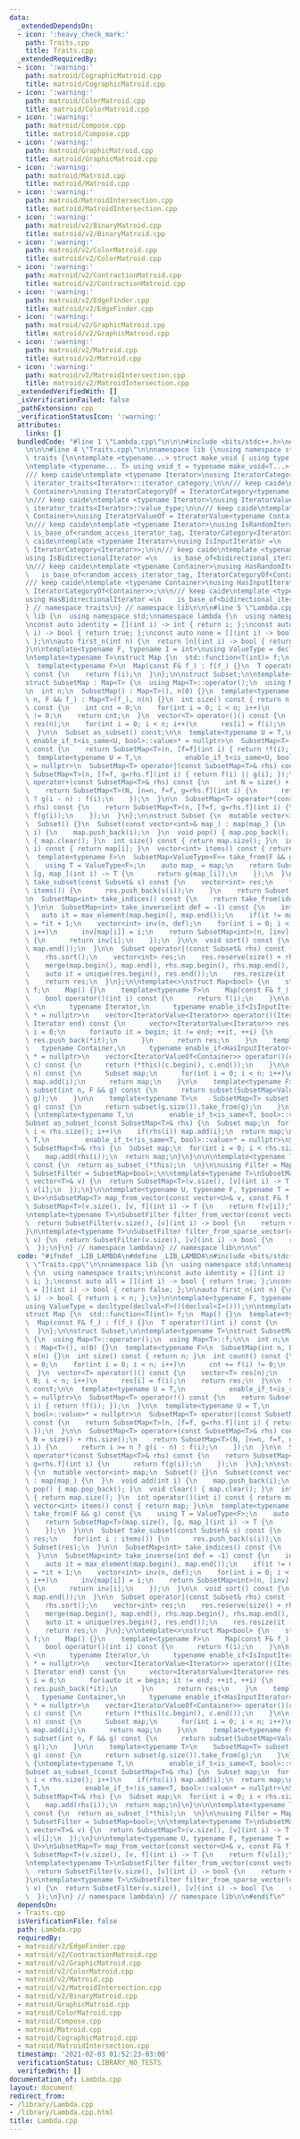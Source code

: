 ```yaml
---
data:
  _extendedDependsOn:
  - icon: ':heavy_check_mark:'
    path: Traits.cpp
    title: Traits.cpp
  _extendedRequiredBy:
  - icon: ':warning:'
    path: matroid/CographicMatroid.cpp
    title: matroid/CographicMatroid.cpp
  - icon: ':warning:'
    path: matroid/ColorMatroid.cpp
    title: matroid/ColorMatroid.cpp
  - icon: ':warning:'
    path: matroid/Compose.cpp
    title: matroid/Compose.cpp
  - icon: ':warning:'
    path: matroid/GraphicMatroid.cpp
    title: matroid/GraphicMatroid.cpp
  - icon: ':warning:'
    path: matroid/Matroid.cpp
    title: matroid/Matroid.cpp
  - icon: ':warning:'
    path: matroid/MatroidIntersection.cpp
    title: matroid/MatroidIntersection.cpp
  - icon: ':warning:'
    path: matroid/v2/BinaryMatroid.cpp
    title: matroid/v2/BinaryMatroid.cpp
  - icon: ':warning:'
    path: matroid/v2/ColorMatroid.cpp
    title: matroid/v2/ColorMatroid.cpp
  - icon: ':warning:'
    path: matroid/v2/ContractionMatroid.cpp
    title: matroid/v2/ContractionMatroid.cpp
  - icon: ':warning:'
    path: matroid/v2/EdgeFinder.cpp
    title: matroid/v2/EdgeFinder.cpp
  - icon: ':warning:'
    path: matroid/v2/GraphicMatroid.cpp
    title: matroid/v2/GraphicMatroid.cpp
  - icon: ':warning:'
    path: matroid/v2/Matroid.cpp
    title: matroid/v2/Matroid.cpp
  - icon: ':warning:'
    path: matroid/v2/MatroidIntersection.cpp
    title: matroid/v2/MatroidIntersection.cpp
  _extendedVerifiedWith: []
  _isVerificationFailed: false
  _pathExtension: cpp
  _verificationStatusIcon: ':warning:'
  attributes:
    links: []
  bundledCode: "#line 1 \"Lambda.cpp\"\n\n\n#include <bits/stdc++.h>\n#line 1 \"Traits.cpp\"\
    \n\n\n#line 4 \"Traits.cpp\"\n\nnamespace lib {\nusing namespace std;\nnamespace\
    \ traits {\n\ntemplate <typename...> struct make_void { using type = void; };\n\
    \ntemplate <typename... T> using void_t = typename make_void<T...>::type;\n\n\
    /// keep caide\ntemplate <typename Iterator>\nusing IteratorCategory = typename\
    \ iterator_traits<Iterator>::iterator_category;\n\n/// keep caide\ntemplate <typename\
    \ Container>\nusing IteratorCategoryOf = IteratorCategory<typename Container::iterator>;\n\
    \n/// keep caide\ntemplate <typename Iterator>\nusing IteratorValue = typename\
    \ iterator_traits<Iterator>::value_type;\n\n/// keep caide\ntemplate <typename\
    \ Container>\nusing IteratorValueOf = IteratorValue<typename Container::iterator>;\n\
    \n/// keep caide\ntemplate <typename Iterator>\nusing IsRandomIterator =\n   \
    \ is_base_of<random_access_iterator_tag, IteratorCategory<Iterator>>;\n\n/// keep\
    \ caide\ntemplate <typename Iterator>\nusing IsInputIterator =\n    is_base_of<input_iterator_tag,\
    \ IteratorCategory<Iterator>>;\n\n/// keep caide\ntemplate <typename Iterator>\n\
    using IsBidirectionalIterator =\n    is_base_of<bidirectional_iterator_tag, IteratorCategory<Iterator>>;\n\
    \n/// keep caide\ntemplate <typename Container>\nusing HasRandomIterator =\n \
    \   is_base_of<random_access_iterator_tag, IteratorCategoryOf<Container>>;\n\n\
    /// keep caide\ntemplate <typename Container>\nusing HasInputIterator =\n    is_base_of<input_iterator_tag,\
    \ IteratorCategoryOf<Container>>;\n\n/// keep caide\ntemplate <typename Container>\n\
    using HasBidirectionalIterator =\n    is_base_of<bidirectional_iterator_tag, IteratorCategoryOf<Container>>;\n\
    } // namespace traits\n} // namespace lib\n\n\n#line 5 \"Lambda.cpp\"\n\nnamespace\
    \ lib {\n  using namespace std;\nnamespace lambda {\n  using namespace traits;\n\
    \nconst auto identity = [](int i) -> int { return i; };\nconst auto all = [](int\
    \ i) -> bool { return true; };\nconst auto none = [](int i) -> bool { return false;\
    \ };\n\nauto first_n(int n) {\n  return [n](int i) -> bool { return i < n; };\n\
    }\n\ntemplate<typename F, typename I = int>\nusing ValueType = decltype(declval<F>()(declval<I>()));\n\
    \ntemplate<typename T>\nstruct Map {\n  std::function<T(int)> f;\n  Map() {}\n\
    \  template<typename F>\n  Map(const F& f_) : f(f_) {}\n  T operator()(int i)\
    \ const {\n    return f(i);\n  }\n};\n\nstruct Subset;\n\ntemplate<typename T>\n\
    struct SubsetMap : Map<T> {\n  using Map<T>::operator();\n  using Map<T>::f;\n\
    \n  int n;\n  SubsetMap() : Map<T>(), n(0) {}\n  template<typename F>\n  SubsetMap(int\
    \ n, F && f_) : Map<T>(f_), n(n) {}\n  int size() const { return n; }\n  int count()\
    \ const {\n    int cnt = 0;\n    for(int i = 0; i < n; i++)\n      cnt += f(i)\
    \ != 0;\n    return cnt;\n  }\n  vector<T> operator()() const {\n    vector<T>\
    \ res(n);\n    for(int i = 0; i < n; i++)\n      res[i] = f(i);\n    return res;\n\
    \  }\n\n  Subset as_subset() const;\n\n  template<typename U = T,\n          \
    \ enable_if_t<is_same<U, bool>::value>* = nullptr>\n  SubsetMap<T> operator!()\
    \ const {\n    return SubsetMap<T>(n, [f=f](int i) { return !f(i); });\n  }\n\n\
    \  template<typename U = T,\n           enable_if_t<is_same<U, bool>::value>*\
    \ = nullptr>\n  SubsetMap<T> operator|(const SubsetMap<T>& rhs) const {\n    return\
    \ SubsetMap<T>(n, [f=f, g=rhs.f](int i) { return f(i) || g(i); });\n  }\n\n  SubsetMap<T>\
    \ operator+(const SubsetMap<T>& rhs) const {\n    int N = size() + rhs.size();\n\
    \    return SubsetMap<T>(N, [n=n, f=f, g=rhs.f](int i) {\n      return i >= n\
    \ ? g(i - n) : f(i);\n    });\n  }\n\n  SubsetMap<T> operator*(const SubsetMap<T>&\
    \ rhs) const {\n    return SubsetMap<T>(n, [f=f, g=rhs.f](int i) {\n      return\
    \ f(g(i));\n    });\n  }\n};\n\nstruct Subset {\n  mutable vector<int> map;\n\
    \  Subset() {}\n  Subset(const vector<int>& map_) : map(map_) {\n  }\n  void add(int\
    \ i) {\n    map.push_back(i);\n  }\n  void pop() { map.pop_back(); }\n  void clear()\
    \ { map.clear(); }\n  int size() const { return map.size(); }\n  int operator()(int\
    \ i) const { return map[i]; }\n  vector<int> items() const { return map; }\n\n\
    \  template<typename F>\n  SubsetMap<ValueType<F>> take_from(F && g) const {\n\
    \    using T = ValueType<F>;\n    auto map_ = map;\n    return SubsetMap<T>(map.size(),\
    \ [g, map_](int i) -> T {\n      return g(map_[i]);\n    });\n  }\n\n  Subset\
    \ take_subset(const Subset& s) const {\n    vector<int> res;\n    for(int i :\
    \ items()) {\n      res.push_back(s(i));\n    }\n    return Subset(res);\n  }\n\
    \n  SubsetMap<int> take_indices() const {\n    return take_from(identity);\n \
    \ }\n\n  SubsetMap<int> take_inverse(int def = -1) const {\n    int n = 0;\n \
    \   auto it = max_element(map.begin(), map.end());\n    if(it != map.end()) n\
    \ = *it + 1;\n    vector<int> inv(n, def);\n    for(int i = 0; i < map.size();\
    \ i++)\n      inv[map[i]] = i;\n    return SubsetMap<int>(n, [inv](int i) -> int\
    \ {\n      return inv[i];\n    });\n  }\n\n  void sort() const {\n    std::sort(map.begin(),\
    \ map.end());\n  }\n\n  Subset operator|(const Subset& rhs) const {\n    sort();\n\
    \    rhs.sort();\n    vector<int> res;\n    res.reserve(size() + rhs.size());\n\
    \    merge(map.begin(), map.end(), rhs.map.begin(), rhs.map.end(), back_inserter(res));\n\
    \    auto it = unique(res.begin(), res.end());\n    res.resize(it - res.begin());\n\
    \    return res;\n  }\n};\n\ntemplate<>\nstruct Map<bool> {\n    std::function<bool(int)>\
    \ f;\n    Map() {}\n    template<typename F>\n    Map(const F& f_) : f(f_) {}\n\
    \    bool operator()(int i) const {\n      return f(i);\n    }\n\n    template\
    \ <\n      typename Iterator,\n      typename enable_if<IsInputIterator<Iterator>::value>::type\
    \ * = nullptr>\n    vector<IteratorValue<Iterator>> operator()(Iterator begin,\
    \ Iterator end) const {\n      vector<IteratorValue<Iterator>> res;\n      int\
    \ i = 0;\n      for(auto it = begin; it != end; ++it, ++i) {\n        if(f(i))\
    \ res.push_back(*it);\n      }\n      return res;\n    }\n    template <\n   \
    \   typename Container,\n      typename enable_if<HasInputIterator<Container>::value>::type\
    \ * = nullptr>\n    vector<IteratorValueOf<Container>> operator()(const Container&\
    \ c) const {\n      return (*this)(c.begin(), c.end());\n    }\n\n    Subset subset(int\
    \ n) const {\n      Subset map;\n      for(int i = 0; i < n; i++)\n        if(f(i))\
    \ map.add(i);\n      return map;\n    }\n\n    template<typename F>\n    SubsetMap<ValueType<F>>\
    \ subset(int n, F && g) const {\n      return subset(SubsetMap<ValueType<F>>(n,\
    \ g));\n    }\n\n    template<typename T>\n    SubsetMap<T> subset(const SubsetMap<T>&\
    \ g) const {\n      return subset(g.size()).take_from(g);\n    }\n};\n\nnamespace\
    \ {\ntemplate<typename T,\n         enable_if_t<is_same<T, bool>::value>* = nullptr>\n\
    Subset as_subset_(const SubsetMap<T>& rhs) {\n  Subset map;\n  for(int i = 0;\
    \ i < rhs.size(); i++)\n    if(rhs(i)) map.add(i);\n  return map;\n}\ntemplate<typename\
    \ T,\n         enable_if_t<!is_same<T, bool>::value>* = nullptr>\nSubset as_subset_(const\
    \ SubsetMap<T>& rhs) {\n  Subset map;\n  for(int i = 0; i < rhs.size(); i++)\n\
    \    map.add(rhs(i));\n  return map;\n}\n}\n\n\ntemplate<typename T>\nSubset SubsetMap<T>::as_subset()\
    \ const {\n  return as_subset_(*this);\n  \n}\n\nusing Filter = Map<bool>;\nusing\
    \ SubsetFilter = SubsetMap<bool>;\n\ntemplate<typename T>\nSubsetMap<T> from_vector(const\
    \ vector<T>& v) {\n  return SubsetMap<T>(v.size(), [v](int i) -> T {\n    return\
    \ v[i];\n  });\n}\n\ntemplate<typename U, typename F, typename T = ValueType<F,\
    \ U>>\nSubsetMap<T> map_from_vector(const vector<U>& v, const F& f) {\n  return\
    \ SubsetMap<T>(v.size(), [v, f](int i) -> T {\n    return f(v[i]);\n  });\n}\n\
    \ntemplate<typename T>\nSubsetFilter filter_from_vector(const vector<T>& v) {\n\
    \  return SubsetFilter(v.size(), [v](int i) -> bool {\n    return v[i];\n  });\n\
    }\n\ntemplate<typename T>\nSubsetFilter filter_from_sparse_vector(const vector<T>&\
    \ v) {\n  return SubsetFilter(v.size(), [v](int i) -> bool {\n    return v[i];\n\
    \  });\n}\n} // namespace lambda\n} // namespace lib\n\n\n"
  code: "#ifndef _LIB_LAMBDA\n#define _LIB_LAMBDA\n#include <bits/stdc++.h>\n#include\
    \ \"Traits.cpp\"\n\nnamespace lib {\n  using namespace std;\nnamespace lambda\
    \ {\n  using namespace traits;\n\nconst auto identity = [](int i) -> int { return\
    \ i; };\nconst auto all = [](int i) -> bool { return true; };\nconst auto none\
    \ = [](int i) -> bool { return false; };\n\nauto first_n(int n) {\n  return [n](int\
    \ i) -> bool { return i < n; };\n}\n\ntemplate<typename F, typename I = int>\n\
    using ValueType = decltype(declval<F>()(declval<I>()));\n\ntemplate<typename T>\n\
    struct Map {\n  std::function<T(int)> f;\n  Map() {}\n  template<typename F>\n\
    \  Map(const F& f_) : f(f_) {}\n  T operator()(int i) const {\n    return f(i);\n\
    \  }\n};\n\nstruct Subset;\n\ntemplate<typename T>\nstruct SubsetMap : Map<T>\
    \ {\n  using Map<T>::operator();\n  using Map<T>::f;\n\n  int n;\n  SubsetMap()\
    \ : Map<T>(), n(0) {}\n  template<typename F>\n  SubsetMap(int n, F && f_) : Map<T>(f_),\
    \ n(n) {}\n  int size() const { return n; }\n  int count() const {\n    int cnt\
    \ = 0;\n    for(int i = 0; i < n; i++)\n      cnt += f(i) != 0;\n    return cnt;\n\
    \  }\n  vector<T> operator()() const {\n    vector<T> res(n);\n    for(int i =\
    \ 0; i < n; i++)\n      res[i] = f(i);\n    return res;\n  }\n\n  Subset as_subset()\
    \ const;\n\n  template<typename U = T,\n           enable_if_t<is_same<U, bool>::value>*\
    \ = nullptr>\n  SubsetMap<T> operator!() const {\n    return SubsetMap<T>(n, [f=f](int\
    \ i) { return !f(i); });\n  }\n\n  template<typename U = T,\n           enable_if_t<is_same<U,\
    \ bool>::value>* = nullptr>\n  SubsetMap<T> operator|(const SubsetMap<T>& rhs)\
    \ const {\n    return SubsetMap<T>(n, [f=f, g=rhs.f](int i) { return f(i) || g(i);\
    \ });\n  }\n\n  SubsetMap<T> operator+(const SubsetMap<T>& rhs) const {\n    int\
    \ N = size() + rhs.size();\n    return SubsetMap<T>(N, [n=n, f=f, g=rhs.f](int\
    \ i) {\n      return i >= n ? g(i - n) : f(i);\n    });\n  }\n\n  SubsetMap<T>\
    \ operator*(const SubsetMap<T>& rhs) const {\n    return SubsetMap<T>(n, [f=f,\
    \ g=rhs.f](int i) {\n      return f(g(i));\n    });\n  }\n};\n\nstruct Subset\
    \ {\n  mutable vector<int> map;\n  Subset() {}\n  Subset(const vector<int>& map_)\
    \ : map(map_) {\n  }\n  void add(int i) {\n    map.push_back(i);\n  }\n  void\
    \ pop() { map.pop_back(); }\n  void clear() { map.clear(); }\n  int size() const\
    \ { return map.size(); }\n  int operator()(int i) const { return map[i]; }\n \
    \ vector<int> items() const { return map; }\n\n  template<typename F>\n  SubsetMap<ValueType<F>>\
    \ take_from(F && g) const {\n    using T = ValueType<F>;\n    auto map_ = map;\n\
    \    return SubsetMap<T>(map.size(), [g, map_](int i) -> T {\n      return g(map_[i]);\n\
    \    });\n  }\n\n  Subset take_subset(const Subset& s) const {\n    vector<int>\
    \ res;\n    for(int i : items()) {\n      res.push_back(s(i));\n    }\n    return\
    \ Subset(res);\n  }\n\n  SubsetMap<int> take_indices() const {\n    return take_from(identity);\n\
    \  }\n\n  SubsetMap<int> take_inverse(int def = -1) const {\n    int n = 0;\n\
    \    auto it = max_element(map.begin(), map.end());\n    if(it != map.end()) n\
    \ = *it + 1;\n    vector<int> inv(n, def);\n    for(int i = 0; i < map.size();\
    \ i++)\n      inv[map[i]] = i;\n    return SubsetMap<int>(n, [inv](int i) -> int\
    \ {\n      return inv[i];\n    });\n  }\n\n  void sort() const {\n    std::sort(map.begin(),\
    \ map.end());\n  }\n\n  Subset operator|(const Subset& rhs) const {\n    sort();\n\
    \    rhs.sort();\n    vector<int> res;\n    res.reserve(size() + rhs.size());\n\
    \    merge(map.begin(), map.end(), rhs.map.begin(), rhs.map.end(), back_inserter(res));\n\
    \    auto it = unique(res.begin(), res.end());\n    res.resize(it - res.begin());\n\
    \    return res;\n  }\n};\n\ntemplate<>\nstruct Map<bool> {\n    std::function<bool(int)>\
    \ f;\n    Map() {}\n    template<typename F>\n    Map(const F& f_) : f(f_) {}\n\
    \    bool operator()(int i) const {\n      return f(i);\n    }\n\n    template\
    \ <\n      typename Iterator,\n      typename enable_if<IsInputIterator<Iterator>::value>::type\
    \ * = nullptr>\n    vector<IteratorValue<Iterator>> operator()(Iterator begin,\
    \ Iterator end) const {\n      vector<IteratorValue<Iterator>> res;\n      int\
    \ i = 0;\n      for(auto it = begin; it != end; ++it, ++i) {\n        if(f(i))\
    \ res.push_back(*it);\n      }\n      return res;\n    }\n    template <\n   \
    \   typename Container,\n      typename enable_if<HasInputIterator<Container>::value>::type\
    \ * = nullptr>\n    vector<IteratorValueOf<Container>> operator()(const Container&\
    \ c) const {\n      return (*this)(c.begin(), c.end());\n    }\n\n    Subset subset(int\
    \ n) const {\n      Subset map;\n      for(int i = 0; i < n; i++)\n        if(f(i))\
    \ map.add(i);\n      return map;\n    }\n\n    template<typename F>\n    SubsetMap<ValueType<F>>\
    \ subset(int n, F && g) const {\n      return subset(SubsetMap<ValueType<F>>(n,\
    \ g));\n    }\n\n    template<typename T>\n    SubsetMap<T> subset(const SubsetMap<T>&\
    \ g) const {\n      return subset(g.size()).take_from(g);\n    }\n};\n\nnamespace\
    \ {\ntemplate<typename T,\n         enable_if_t<is_same<T, bool>::value>* = nullptr>\n\
    Subset as_subset_(const SubsetMap<T>& rhs) {\n  Subset map;\n  for(int i = 0;\
    \ i < rhs.size(); i++)\n    if(rhs(i)) map.add(i);\n  return map;\n}\ntemplate<typename\
    \ T,\n         enable_if_t<!is_same<T, bool>::value>* = nullptr>\nSubset as_subset_(const\
    \ SubsetMap<T>& rhs) {\n  Subset map;\n  for(int i = 0; i < rhs.size(); i++)\n\
    \    map.add(rhs(i));\n  return map;\n}\n}\n\n\ntemplate<typename T>\nSubset SubsetMap<T>::as_subset()\
    \ const {\n  return as_subset_(*this);\n  \n}\n\nusing Filter = Map<bool>;\nusing\
    \ SubsetFilter = SubsetMap<bool>;\n\ntemplate<typename T>\nSubsetMap<T> from_vector(const\
    \ vector<T>& v) {\n  return SubsetMap<T>(v.size(), [v](int i) -> T {\n    return\
    \ v[i];\n  });\n}\n\ntemplate<typename U, typename F, typename T = ValueType<F,\
    \ U>>\nSubsetMap<T> map_from_vector(const vector<U>& v, const F& f) {\n  return\
    \ SubsetMap<T>(v.size(), [v, f](int i) -> T {\n    return f(v[i]);\n  });\n}\n\
    \ntemplate<typename T>\nSubsetFilter filter_from_vector(const vector<T>& v) {\n\
    \  return SubsetFilter(v.size(), [v](int i) -> bool {\n    return v[i];\n  });\n\
    }\n\ntemplate<typename T>\nSubsetFilter filter_from_sparse_vector(const vector<T>&\
    \ v) {\n  return SubsetFilter(v.size(), [v](int i) -> bool {\n    return v[i];\n\
    \  });\n}\n} // namespace lambda\n} // namespace lib\n\n#endif\n"
  dependsOn:
  - Traits.cpp
  isVerificationFile: false
  path: Lambda.cpp
  requiredBy:
  - matroid/v2/EdgeFinder.cpp
  - matroid/v2/ContractionMatroid.cpp
  - matroid/v2/GraphicMatroid.cpp
  - matroid/v2/ColorMatroid.cpp
  - matroid/v2/Matroid.cpp
  - matroid/v2/MatroidIntersection.cpp
  - matroid/v2/BinaryMatroid.cpp
  - matroid/GraphicMatroid.cpp
  - matroid/ColorMatroid.cpp
  - matroid/Compose.cpp
  - matroid/Matroid.cpp
  - matroid/CographicMatroid.cpp
  - matroid/MatroidIntersection.cpp
  timestamp: '2021-02-03 01:52:23-03:00'
  verificationStatus: LIBRARY_NO_TESTS
  verifiedWith: []
documentation_of: Lambda.cpp
layout: document
redirect_from:
- /library/Lambda.cpp
- /library/Lambda.cpp.html
title: Lambda.cpp
---
```

